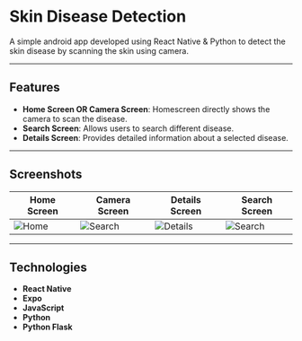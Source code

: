 # Skin Disease Detection

A simple android app developed using React Native & Python to detect the skin disease by scanning the skin using camera.

---

## Features
- **Home Screen OR Camera Screen**: Homescreen directly shows the camera to scan the disease.
- **Search Screen**: Allows users to search different disease.
- **Details Screen**: Provides detailed information about a selected disease.

---



## Screenshots

| Home Screen | Camera Screen | Details Screen | Search Screen |
|-------------|---------------|----------------|----------------|
| ![Home](https://github.com/user-attachments/assets/8ac2e4b2-d9e8-4b8a-8df7-53c6f1e16157) | ![Search](https://github.com/user-attachments/assets/33921acf-6429-470a-8c49-7c3e0fcf4fc7) | ![Details](https://github.com/user-attachments/assets/2cb0f29b-def6-4a25-99b4-9883facbc415) | ![Search](https://github.com/user-attachments/assets/63aefbaf-aa4e-4bd1-acf4-a5ef4541eef9)


---

## Technologies

- **React Native**
- **Expo**
- **JavaScript**
- **Python**
- **Python Flask**

